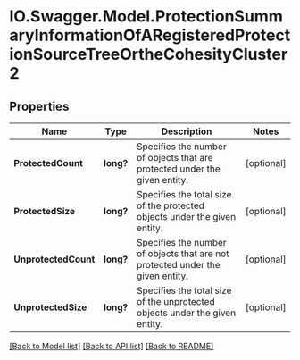 # IO.Swagger.Model.ProtectionSummaryInformationOfARegisteredProtectionSourceTreeOrtheCohesityCluster2
## Properties

Name | Type | Description | Notes
------------ | ------------- | ------------- | -------------
**ProtectedCount** | **long?** | Specifies the number of objects that are protected under the given entity. | [optional] 
**ProtectedSize** | **long?** | Specifies the total size of the protected objects under the given entity. | [optional] 
**UnprotectedCount** | **long?** | Specifies the number of objects that are not protected under the given entity. | [optional] 
**UnprotectedSize** | **long?** | Specifies the total size of the unprotected objects under the given entity. | [optional] 

[[Back to Model list]](../README.md#documentation-for-models) [[Back to API list]](../README.md#documentation-for-api-endpoints) [[Back to README]](../README.md)

